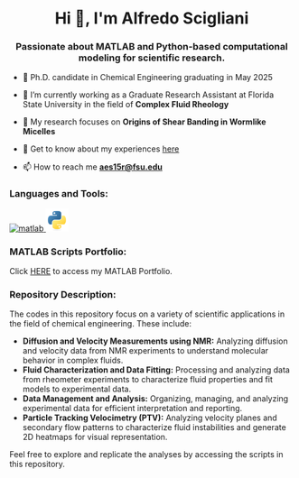 <h1 align="center">Hi 👋, I'm Alfredo Scigliani</h1>
<h3 align="center">Passionate about MATLAB and Python-based computational modeling for scientific research.</h3>

- 🧪 Ph.D. candidate in Chemical Engineering graduating in May 2025
- 🔭 I’m currently working as a Graduate Research Assistant at Florida State University in the field of **Complex Fluid Rheology**
- 🌱 My research focuses on **Origins of Shear Banding in Wormlike Micelles**

- 📄 Get to know about my experiences [here](https://www.linkedin.com/in/alfredo-scigliani)

- 📫 How to reach me **aes15r@fsu.edu**

<h3 align="left">Languages and Tools:</h3>
<p align="left"> <a href="https://www.mathworks.com/" target="_blank" rel="noreferrer"> <img src="https://upload.wikimedia.org/wikipedia/commons/2/21/Matlab_Logo.png" alt="matlab" width="40" height="40"/> </a> <a href="https://www.python.org" target="_blank" rel="noreferrer"> <img src="https://raw.githubusercontent.com/devicons/devicon/master/icons/python/python-original.svg" alt="python" width="40" height="40"/> </a> </p>

<h3 align="left">MATLAB Scripts Portfolio:</h3>
<p align="left">Click <a href="https://github.com/AlfredoScigliani/MATLAB-Scripts/blob/main/README.md" target="_blank">HERE</a> to access my MATLAB Portfolio.</p>

<h3 align="left">Repository Description:</h3>
<p align="left">The codes in this repository focus on a variety of scientific applications in the field of chemical engineering. These include:</p>
<ul>
  <li><strong>Diffusion and Velocity Measurements using NMR:</strong> Analyzing diffusion and velocity data from NMR experiments to understand molecular behavior in complex fluids.</li>
  
  <li><strong>Fluid Characterization and Data Fitting:</strong> Processing and analyzing data from rheometer experiments to characterize fluid properties and fit models to experimental data.</li>
  
  <li><strong>Data Management and Analysis:</strong> Organizing, managing, and analyzing experimental data for efficient interpretation and reporting.</li>
  
  <li><strong>Particle Tracking Velocimetry (PTV):</strong> Analyzing velocity planes and secondary flow patterns to characterize fluid instabilities and generate 2D heatmaps for visual representation.</li>
</ul>

<p align="left">Feel free to explore and replicate the analyses by accessing the scripts in this repository.</p>

